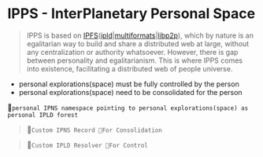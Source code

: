 # IPPS - InterPlanetary Personal Space

> IPPS is based on [IPFS](https://github.com/ipfs/specs/)([ipld](https://github.com/ipld/specs)|[multiformats](https://github.com/multiformats/multiformats)|[libp2p](https://github.com/libp2p/specs)), which by nature is an egalitarian way to build and share a distributed web at large, without any centralization or authority whatsoever. However, there is gap between personality and egalitarianism. This is where IPPS comes into existence, facilitating a distributed web of people universe.

- personal explorations(space) must be fully controlled by the person
- personal explorations(space) need to be consolidated for the person

🐳`personal IPNS namespace pointing to personal explorations(space) as personal IPLD forest`

> 🐳`Custom IPNS Record 🌿For Consolidation`

> 🐳`Custom IPLD Resolver 🌿For Control`
